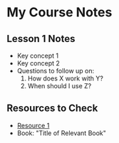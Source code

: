 # My Course Notes

## Lesson 1 Notes

- Key concept 1
- Key concept 2
- Questions to follow up on:
  1. How does X work with Y?
  2. When should I use Z?

## Resources to Check

- [Resource 1](https://example.com)
- Book: "Title of Relevant Book"
